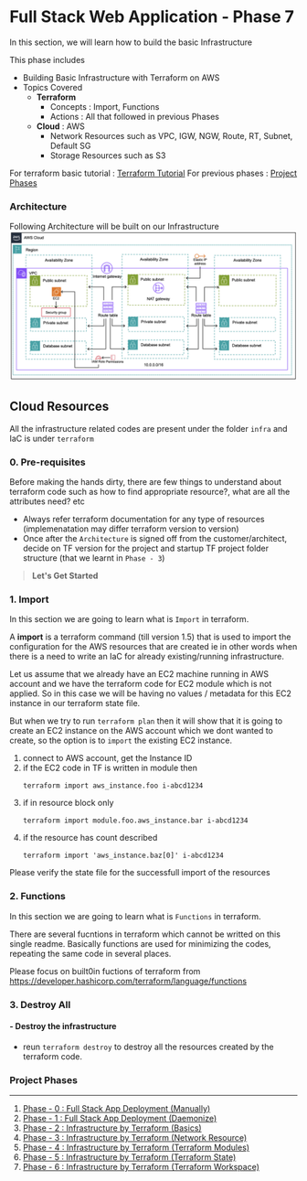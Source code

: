 # Full Stack Web Application - Phase 7
In this section, we will learn how to build the basic Infrastructure

This phase includes

- Building Basic Infrastructure with Terraform on AWS
- Topics Covered
  - **Terraform** 
    - Concepts : Import, Functions
    - Actions : All that followed in previous Phases
  - **Cloud** : AWS
    - Network Resources such as VPC, IGW, NGW, Route, RT, Subnet, Default SG
    - Storage Resources such as S3

For terraform basic tutorial : [Terraform Tutorial](infra/terraform/README.md)
For previous phases : [Project Phases](#project-phases) 

### Architecture
Following Architecture will be built on our Infrastructure
![Screenshot](img/module-vpc-ec2-sg.png)

  
## Cloud Resources 
All the infrastructure related codes are present under the folder `infra` and IaC is under `terraform`
### 0. Pre-requisites
Before making the hands dirty, there are few things to understand about terraform code such as how to find appropriate resource?, what are all the attributes need? etc
- Always refer terraform documentation for any type of resources (implemenatation may differ terraform version to version)
- Once after the `Architecture` is signed off from the customer/architect, decide on TF version for the project and startup TF project folder structure (that we learnt in `Phase - 3`)


> **Let's Get Started**

 ### 1. Import
In this section we are going to learn what is `Import` in terraform.

A **import** is a terraform command (till version 1.5) that is used to import the configuration for the AWS resources that are created ie in other words when there is a need to write an IaC for already existing/running infrastructure.

Let us assume that we already have an EC2 machine running in AWS account and we have the terraform code for EC2 module which is not applied. 
So in this case we will be having no values / metadata for this EC2 instance in our terraform state file.

But when we try to run `terraform plan` then it will show that it is going to create an EC2 instance on the AWS account which we dont wanted to create, so the option is to `import` the existing EC2 instance.


1. connect to AWS account, get the Instance ID
2. if the EC2 code in TF is written in module then 
   ```
   terraform import aws_instance.foo i-abcd1234
   ```
3. if in resource block only
   ```
   terraform import module.foo.aws_instance.bar i-abcd1234
   ```
4. if the resource has count described
   ```
   terraform import 'aws_instance.baz[0]' i-abcd1234
   ```
   
Please verify the state file for the successfull import of the resources


 ### 2. Functions
In this section we are going to learn what is `Functions` in terraform.

There are several fucntions in terraform which cannot be writted on this single readme.
Basically functions are used for minimizing the codes, repeating the same code in several places. 

Please focus on built0in fuctions of terraform from 
https://developer.hashicorp.com/terraform/language/functions
    
 ### 3. Destroy All
 #### - Destroy the infrastructure
 - reun `terraform destroy` to destroy all the resources created by the terraform code.


### Project Phases
-------
1. [Phase - 0 : Full Stack App Deployment (Manually)](https://github.com/jumisa/ems-ops/tree/phase-0)
1. [Phase - 1 : Full Stack App Deployment (Daemonize)](https://github.com/jumisa/ems-ops/tree/phase-1)
1. [Phase - 2 : Infrastructure by Terraform (Basics)](https://github.com/jumisa/ems-ops/tree/phase-2)
1. [Phase - 3 : Infrastructure by Terraform (Network Resource)](https://github.com/jumisa/ems-ops/tree/phase-3)
1. [Phase - 4 : Infrastructure by Terraform (Terraform Modules)](https://github.com/jumisa/ems-ops/tree/phase-4)
2. [Phase - 5 : Infrastructure by Terraform (Terraform State)](https://github.com/jumisa/ems-ops/tree/phase-5)
3. [Phase - 6 : Infrastructure by Terraform (Terraform Workspace)](https://github.com/jumisa/ems-ops/tree/phase-6)
